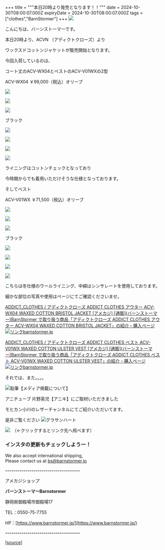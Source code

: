 +++
title = """本日20時より発売となります！！"""
date = 2024-10-30T08:00:07.000Z
expiryDate = 2024-10-30T08:00:07.000Z
tags = ["clothes","BarnStormer"]
+++
[![](https://stat.ameba.jp/user_images/20231023/16/barnstormer-go/b2/03/p/o0420015015354743273.png)](https://ameblo.jp/barnstormer-go/entry-12825670498.html)

こんにちは、バーンストーマーです。

本日20時より、ACVN （アディクトクローズ）より

ワックスドコットンジャケットが販売開始となります。

今回入荷しているのは、

コート丈のACV-WX04とベストのACV-V01WXの2型

ACV-WX04 ￥99,000（税込）オリーブ

[![](https://stat.ameba.jp/user_images/20241030/15/barnstormer-go/cd/96/j/o0467070115504005889.jpg)](https://stat.ameba.jp/user_images/20241030/15/barnstormer-go/cd/96/j/o0467070115504005889.jpg)

[![](https://stat.ameba.jp/user_images/20241030/15/barnstormer-go/a2/26/j/o0466070015504005892.jpg)](https://stat.ameba.jp/user_images/20241030/15/barnstormer-go/a2/26/j/o0466070015504005892.jpg)

[![](https://stat.ameba.jp/user_images/20241030/15/barnstormer-go/f8/b0/j/o0466070015504005894.jpg)](https://stat.ameba.jp/user_images/20241030/15/barnstormer-go/f8/b0/j/o0466070015504005894.jpg)

ブラック

[![](https://stat.ameba.jp/user_images/20241030/15/barnstormer-go/5a/f5/j/o0467070115504005896.jpg)](https://stat.ameba.jp/user_images/20241030/15/barnstormer-go/5a/f5/j/o0467070115504005896.jpg)

[![](https://stat.ameba.jp/user_images/20241030/15/barnstormer-go/ad/27/j/o0466070015504005899.jpg)](https://stat.ameba.jp/user_images/20241030/15/barnstormer-go/ad/27/j/o0466070015504005899.jpg)

[![](https://stat.ameba.jp/user_images/20241030/15/barnstormer-go/a7/67/j/o0466070015504005902.jpg)](https://stat.ameba.jp/user_images/20241030/15/barnstormer-go/a7/67/j/o0466070015504005902.jpg)

[![](https://stat.ameba.jp/user_images/20241030/15/barnstormer-go/5e/db/j/o0467070115504007803.jpg)](https://stat.ameba.jp/user_images/20241030/15/barnstormer-go/5e/db/j/o0467070115504007803.jpg)

ライニングはコットンチェックとなっており

今時期からでも着用いただけそうな仕様となっております。

そしてベスト

ACV-V01WX ￥71,500（税込）オリーブ

[![](https://stat.ameba.jp/user_images/20241030/15/barnstormer-go/7c/03/j/o0467070115504006132.jpg)](https://stat.ameba.jp/user_images/20241030/15/barnstormer-go/7c/03/j/o0467070115504006132.jpg)

[![](https://stat.ameba.jp/user_images/20241030/15/barnstormer-go/40/8b/j/o0466070015504006134.jpg)](https://stat.ameba.jp/user_images/20241030/15/barnstormer-go/40/8b/j/o0466070015504006134.jpg)

[![](https://stat.ameba.jp/user_images/20241030/15/barnstormer-go/b6/c5/j/o0466070015504006135.jpg)](https://stat.ameba.jp/user_images/20241030/15/barnstormer-go/b6/c5/j/o0466070015504006135.jpg)

ブラック

[![](https://stat.ameba.jp/user_images/20241030/15/barnstormer-go/cf/f2/j/o0467070115504006138.jpg)](https://stat.ameba.jp/user_images/20241030/15/barnstormer-go/cf/f2/j/o0467070115504006138.jpg)

[![](https://stat.ameba.jp/user_images/20241030/15/barnstormer-go/ef/32/j/o0466070015504006140.jpg)](https://stat.ameba.jp/user_images/20241030/15/barnstormer-go/ef/32/j/o0466070015504006140.jpg)

[![](https://stat.ameba.jp/user_images/20241030/15/barnstormer-go/81/6e/j/o0466070015504006141.jpg)](https://stat.ameba.jp/user_images/20241030/15/barnstormer-go/81/6e/j/o0466070015504006141.jpg)

[![](https://stat.ameba.jp/user_images/20241030/15/barnstormer-go/19/49/j/o0466070015504006136.jpg)](https://stat.ameba.jp/user_images/20241030/15/barnstormer-go/19/49/j/o0466070015504006136.jpg)

こちらは冬仕様のウールライニング、中綿はシンサレートを使用しております。

細かな部位の写真や使用はページにてご確認くださいませ。

[ADDICT\_CLOTHES / アディクトクローズ ADDICT CLOTHES アウター ACV-WX04 WAXED COTTON BRISTOL JACKET \[アメカジ\] \[通販\](バーンストーマー)BarnStormer で取り扱う商品「アディクトクローズ ADDICT CLOTHES アウター ACV-WX04 WAXED COTTON BRISTOL JACKET」の紹介・購入ページ![リンク](https://c.stat100.ameba.jp/ameblo/symbols/v3.20.0/svg/gray/editor_link.svg)barnstormer.jp](https://barnstormer.jp/view/item/000000013891)

[ADDICT\_CLOTHES / アディクトクローズ ADDICT CLOTHES ベスト ACV-V01WX WAXED COTTON ULSTER VEST \[アメカジ\] \[通販\](バーンストーマー)BarnStormer で取り扱う商品「アディクトクローズ ADDICT CLOTHES ベスト ACV-V01WX WAXED COTTON ULSTER VEST」の紹介・購入ページ![リンク](https://c.stat100.ameba.jp/ameblo/symbols/v3.20.0/svg/gray/editor_link.svg)barnstormer.jp](https://barnstormer.jp/view/item/000000013890)

それでは、また。。。。

![鉛筆](https://stat100.ameba.jp/blog/ucs/img/char/char3/519.png)【メディア掲載について】

アニチューブ 片野英児【アニキ】にご取材いただきました

モヒカン小川のレザーチャンネルにてご紹介いただいてます。

是非ご覧ください ![グラサンハート](https://stat100.ameba.jp/blog/ucs/img/char/char3/148.png)

[![](https://stat.ameba.jp/user_images/20230412/16/barnstormer-go/6a/23/p/o0108010815269242493.png)](https://www.instagram.com/barnstormer_daily/)　（←クリックするとリンク先へ飛べます）

### インスタの更新もチェックしようー！

We also accept international shipping,  
Please contact us at bs@barnstormer.jp

**\-------------------------------------**

アメカジショップ

**バーンストーマーBarnstormer**

静岡県御殿場市御殿場17

TEL：0550-75-7755

HP：[https://www.barnstormer.jp/](https://www.barnstormer.jp/)

**\-------------------------------------**

[[source]](https://ameblo.jp/barnstormer-go/entry-12873170664.html)
